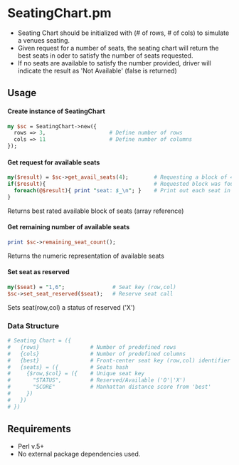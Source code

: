 # SeatingChart.pm
+ Seating Chart should be initialized with (# of rows, # of cols) to simulate a venues seating.
+ Given request for a number of seats, the seating chart will return the best seats in oder to satisfy the number of seats requested.
+ If no seats are available to satisfy the number provided, driver will indicate the result as 'Not Available' (false is returned)

## Usage
#### Create instance of SeatingChart
```perl
my $sc = SeatingChart->new({    
  rows => 3,                    # Define number of rows
  cols => 11                    # Define number of columns
});
```

#### Get request for available seats
```perl
my($result) = $sc->get_avail_seats(4);        # Requesting a block of 4 seats
if($result){                                  # Requested block was found
  foreach(@$result){ print "seat: $_\n"; }    # Print out each seat in returned block
}
```
Returns best rated available block of seats (array reference)

#### Get remaining number of available seats
```perl
print $sc->remaining_seat_count();
```
Returns the numeric representation of available seats

#### Set seat as reserved
```perl
my($seat) = "1,6";               # Seat key (row,col)
$sc->set_seat_reserved($seat);   # Reserve seat call
```
Sets seat(row,col) a status of reserved ('X')

### Data Structure
```perl
# Seating Chart = ({
#   {rows}                # Number of predefined rows
#   {cols}                # Number of predefined columns
#   {best}                # Front-center seat key (row,col) identifier
#   {seats} = ({          # Seats hash
#     {$row,$col} = ({    # Unique seat key
#       "STATUS",         # Reserved/Available ('O'|'X')
#       "SCORE"           # Manhattan distance score from 'best'
#     })
#   })
# })
```

## Requirements
+ Perl v.5+
+ No external package dependencies used.
